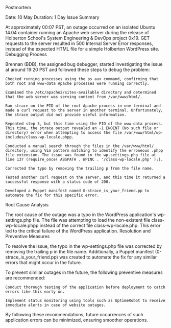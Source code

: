 Postmortem

Date: 10 May
Duration: 1 Day
Issue Summary

At approximately 00:07 PST, an outage occurred on an isolated Ubuntu 14.04 container running an Apache web server during the release of Holberton School's System Engineering & DevOps project 0x19. GET requests to the server resulted in 500 Internal Server Error responses, instead of the expected HTML file for a simple Holberton WordPress site.
Debugging Process

Brennan (BDB), the assigned bug debugger, started investigating the issue at around 19:20 PST and followed these steps to debug the problem:

    Checked running processes using the ps aux command, confirming that both root and www-data Apache processes were running correctly.

    Examined the /etc/apache2/sites-available directory and determined that the web server was serving content from /var/www/html/.

    Ran strace on the PID of the root Apache process in one terminal and made a curl request to the server in another terminal. Unfortunately, the strace output did not provide useful information.

    Repeated step 3, but this time using the PID of the www-data process. This time, the strace output revealed an -1 ENOENT (No such file or directory) error when attempting to access the file /var/www/html/wp-includes/class-wp-locale.phpp.

    Conducted a manual search through the files in the /var/www/html/ directory, using Vim pattern matching to identify the erroneous .phpp file extension. The issue was found in the wp-settings.php file at line 137 (require_once( ABSPATH . WPINC . '/class-wp-locale.php' );).

    Corrected the typo by removing the trailing p from the file name.

    Tested another curl request on the server, and this time it returned a successful response with a status code of 200.

    Developed a Puppet manifest named 0-strace_is_your_friend.pp to automate the fix for this specific error.

Root Cause Analysis

The root cause of the outage was a typo in the WordPress application's wp-settings.php file. The file was attempting to load the non-existent file class-wp-locale.phpp instead of the correct file class-wp-locale.php. This error led to the critical failure of the WordPress application.
Resolution and Preventive Measures

To resolve the issue, the typo in the wp-settings.php file was corrected by removing the trailing p in the file name. Additionally, a Puppet manifest (0-strace_is_your_friend.pp) was created to automate the fix for any similar errors that might occur in the future.

To prevent similar outages in the future, the following preventive measures are recommended:

    Conduct thorough testing of the application before deployment to catch errors like this early on.

    Implement status monitoring using tools such as UptimeRobot to receive immediate alerts in case of website outages.

By following these recommendations, future occurrences of such application errors can be minimized, ensuring smoother operations.